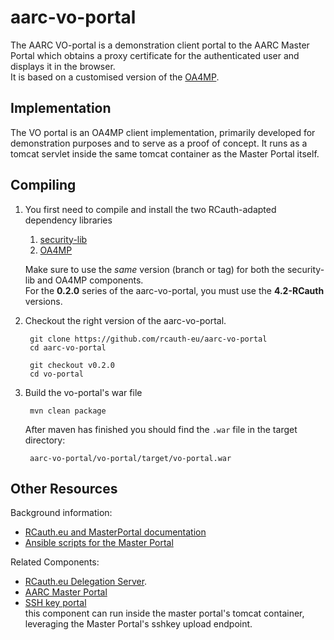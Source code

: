 # aarc-vo-portal
The AARC VO-portal is a demonstration client portal to the AARC
Master Portal which obtains a proxy certificate for the
authenticated user and displays it in the browser.  
It is based on a customised version of the
[OA4MP](https://github.com/rcauth-eu/OA4MP).

## Implementation
The VO portal is an OA4MP client implementation, primarily developed for
demonstration purposes and to serve as a proof of concept. It runs as a tomcat
servlet inside the same tomcat container as the Master Portal itself.

## Compiling

1. You first need to compile and install the two RCauth-adapted dependency
   libraries 
    1. [security-lib](https://github.com/rcauth-eu/security-lib)
    2. [OA4MP](https://github.com/rcauth-eu/OA4MP)
   
   Make sure to use the _same_ version (branch or tag) for both the
   security-lib and OA4MP components.  
   For the **0.2.0** series of the aarc-vo-portal, you must use the
   **4.2-RCauth** versions.
   
2. Checkout the right version of the aarc-vo-portal.

        git clone https://github.com/rcauth-eu/aarc-vo-portal
        cd aarc-vo-portal

        git checkout v0.2.0
        cd vo-portal

3. Build the vo-portal's war file

        mvn clean package

   After maven has finished you should find the `.war` file in the target
   directory:

        aarc-vo-portal/vo-portal/target/vo-portal.war

## Other Resources

Background information:
* [RCauth.eu and MasterPortal documentation](https://wiki.nikhef.nl/grid/RCauth.eu_and_MasterPortal_documentation)
* [Ansible scripts for the Master Portal](https://github.com/rcauth-eu/aarc-ansible-master-portal)

Related Components:
* [RCauth.eu Delegation Server](https://github.com/rcauth-eu/aarc-delegation-server).
* [AARC Master Portal](https://github.com/rcauth-eu/aarc-master-portal)  
* [SSH key portal](https://github.com/rcauth-eu/aarc-ssh-portal)  
  this component can run inside the master portal's tomcat container,
  leveraging the Master Portal's sshkey upload endpoint.
